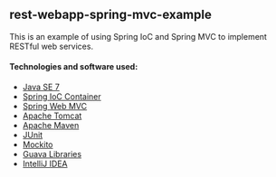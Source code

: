 rest-webapp-spring-mvc-example
---------------

This is an example of using Spring IoC and Spring MVC to implement RESTful web services.

#### Technologies and software used:
* [Java SE 7](http://www.oracle.com/technetwork/java/javase/downloads/index.html)
* [Spring IoC Container](http://docs.spring.io/spring/docs/4.0.0.RELEASE/spring-framework-reference/htmlsingle/#beans)
* [Spring Web MVC](http://docs.spring.io/spring/docs/4.0.0.RELEASE/spring-framework-reference/htmlsingle/#mvc)
* [Apache Tomcat](http://tomcat.apache.org/)
* [Apache Maven](http://maven.apache.org/index.html)
* [JUnit](http://junit.org/)
* [Mockito](https://code.google.com/p/mockito/)
* [Guava Libraries](https://code.google.com/p/guava-libraries/)
* [IntelliJ IDEA](http://www.jetbrains.com/idea/)

